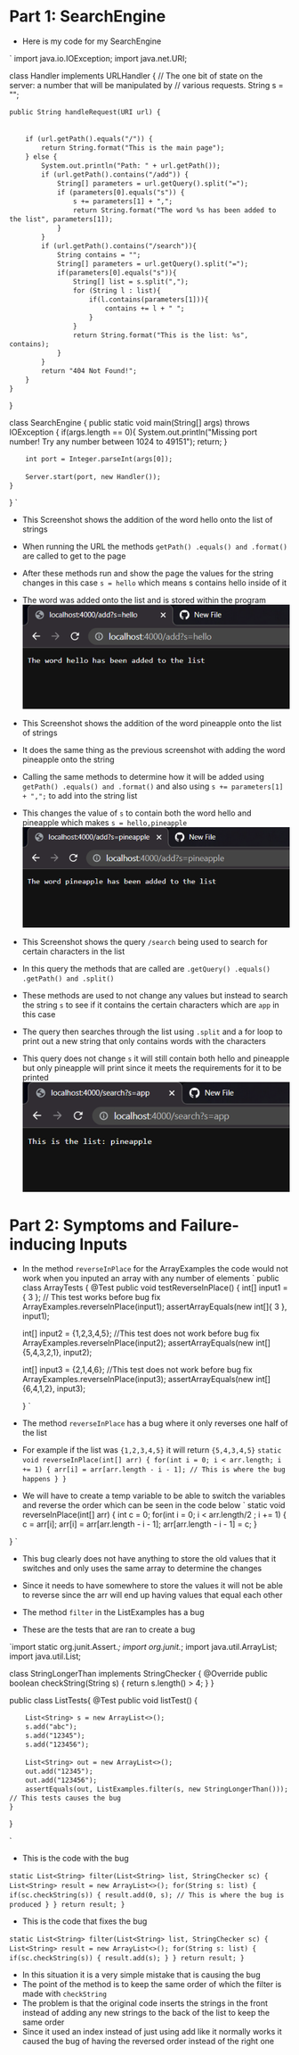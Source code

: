 # Part 1: SearchEngine

- Here is my code for my SearchEngine


`
import java.io.IOException;
import java.net.URI;

class Handler implements URLHandler {
    // The one bit of state on the server: a number that will be manipulated by
    // various requests.
    String s = "";

    public String handleRequest(URI url) {

        
        if (url.getPath().equals("/")) {
            return String.format("This is the main page");
        } else {
            System.out.println("Path: " + url.getPath());
            if (url.getPath().contains("/add")) {
                String[] parameters = url.getQuery().split("=");
                if (parameters[0].equals("s")) {
                    s += parameters[1] + ",";
                    return String.format("The word %s has been added to the list", parameters[1]);
                }
            }
            if (url.getPath().contains("/search")){
                String contains = "";
                String[] parameters = url.getQuery().split("=");
                if(parameters[0].equals("s")){
                    String[] list = s.split(",");
                    for (String l : list){
                        if(l.contains(parameters[1])){
                            contains += l + " ";
                        }
                    }
                    return String.format("This is the list: %s", contains);
                }
            }
            return "404 Not Found!";
        }
    }
}

class SearchEngine {
    public static void main(String[] args) throws IOException {
        if(args.length == 0){
            System.out.println("Missing port number! Try any number between 1024 to 49151");
            return;
        }

        int port = Integer.parseInt(args[0]);

        Server.start(port, new Handler());
    }
}
`

- This Screenshot shows the addition of the word hello onto the list of strings
- When running the URL the methods `getPath() .equals() and .format()` are called to get to the page 
- After these methods run and show the page the values for the string changes in this case `s = hello` which means s contains hello inside of it
- The word was added onto the list and is stored within the program
![Image](add1.PNG)

- This Screenshot shows the addition of the word pineapple onto the list of strings
- It does the same thing as the previous screenshot with adding the word pineapple onto the string
- Calling the same methods to determine how it will be added using `getPath() .equals() and .format()` and also using `s += parameters[1] + ",";` to add into the string list
- This changes the value of `s` to contain both the word hello and pineapple which makes `s = hello,pineapple`
![Image](add2.PNG)

- This Screenshot shows the query `/search` being used to search for certain characters in the list
- In this query the methods that are called are `.getQuery() .equals() .getPath() and .split()` 
- These methods are used to not change any values but instead to search the string `s` to see if it contains the certain characters which are `app` in this case
- The query then searches through the list using `.split` and a for loop to print out a new string that only contains words with the characters
- This query does not change `s` it will still contain both hello and pineapple but only pineapple will print since it meets the requirements for it to be printed
![Image](search.PNG)

# Part 2: Symptoms and Failure-inducing Inputs

- In the method `reverseInPlace` for the ArrayExamples the code would not work when you inputed an array with any number of elements
`
public class ArrayTests {
	@Test 
	public void testReverseInPlace() {
    int[] input1 = { 3 }; // This test works before bug fix
    ArrayExamples.reverseInPlace(input1);
    assertArrayEquals(new int[]{ 3 }, input1);

    int[] input2 = {1,2,3,4,5}; //This test does not work before bug fix
    ArrayExamples.reverseInPlace(input2);
    assertArrayEquals(new int[]{5,4,3,2,1}, input2);

    int[] input3 = {2,1,4,6}; //This test does not work before bug fix
    ArrayExamples.reverseInPlace(input3);
    assertArrayEquals(new int[]{6,4,1,2}, input3);

	}
`
- The method `reverseInPlace` has a bug where it only reverses one half of the list
- For example if the list was `{1,2,3,4,5}` it will return `{5,4,3,4,5}`
`
static void reverseInPlace(int[] arr) {
    for(int i = 0; i < arr.length; i += 1) {
      arr[i] = arr[arr.length - i - 1]; // This is where the bug happens
    }
  }
 ` 
 - We will have to create a temp variable to be able to switch the variables and reverse the order which can be seen in the code below
`
static void reverseInPlace(int[] arr) {
    int c = 0;
    for(int i = 0; i < arr.length/2 ; i += 1) {
      c = arr[i];
      arr[i] = arr[arr.length - i - 1];
      arr[arr.length - i - 1] = c;
    }
    
  }
 `
 
 - This bug clearly does not have anything to store the old values that it switches and only uses the same array to determine the changes
 - Since it needs to have somewhere to store the values it will not be able to reverse since the arr will end up having values that equal each other


- The method `filter` in the ListExamples has a bug 
- These are the tests that are ran to create a bug

`import static org.junit.Assert.*;
import org.junit.*;
import java.util.ArrayList;
import java.util.List;


class StringLongerThan implements StringChecker {
    @Override
    public boolean checkString(String s) {
        return s.length() > 4;
    }
}


public class ListTests{
    @Test
    public void listTest() {

        List<String> s = new ArrayList<>();
        s.add("abc");
        s.add("12345");
        s.add("123456");
        
        List<String> out = new ArrayList<>();
        out.add("12345");
        out.add("123456");
        assertEquals(out, ListExamples.filter(s, new StringLongerThan())); // This tests causes the bug
    }


}
 
 `
 
- This is the code with the bug

`static List<String> filter(List<String> list, StringChecker sc) {
    List<String> result = new ArrayList<>();
    for(String s: list) {
      if(sc.checkString(s)) {
        result.add(0, s); // This is where the bug is produced
      }
    }
    return result;
  }
  `
- This is the code that fixes the bug

`
static List<String> filter(List<String> list, StringChecker sc) {
    List<String> result = new ArrayList<>();
    for(String s: list) {
      if(sc.checkString(s)) {
        result.add(s);
      }
    }
    return result;
  }
 `
 - In this situation it is a very simple mistake that is causing the bug
 - The point of the method is to keep the same order of which the filter is made with `checkString`
 - The problem is that the original code inserts the strings in the front instead of adding any new strings to the back of the list to keep the same order
 - Since it used an index instead of just using add like it normally works it caused the bug of having the reversed order instead of the right one


